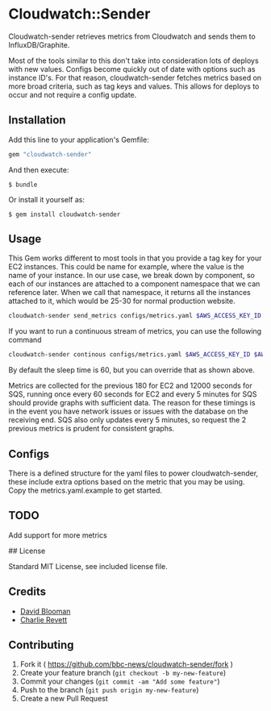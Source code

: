 # Cloudwatch::Sender

Cloudwatch-sender retrieves metrics from Cloudwatch and sends them to InfluxDB/Graphite.  

Most of the tools similar to this don't take into consideration lots of deploys with new values.  Configs become quickly out of date with options such as instance ID's.  For that reason, cloudwatch-sender fetches metrics based on more broad criteria, such as tag keys and values.  This allows for deploys to occur and not require a config update.

## Installation

Add this line to your application's Gemfile:

```ruby
gem "cloudwatch-sender"
```

And then execute:

    $ bundle

Or install it yourself as:

    $ gem install cloudwatch-sender

## Usage

This Gem works different to most tools in that you provide a tag key for your EC2 instances.  This could be name for example, where the value is the name of your instance.  In our use case, we break down by component, so each of our instances are attached to a component namespace that we can reference later.  When we call that namespace, it returns all the instances attached to it, which would be 25-30 for normal production website.

```sh
cloudwatch-sender send_metrics configs/metrics.yaml $AWS_ACCESS_KEY_ID $AWS_SECRET_ACCESS_KEY $AWS_REGION
```

If you want to run a continuous stream of metrics, you can use the following command

```sh
cloudwatch-sender continous configs/metrics.yaml $AWS_ACCESS_KEY_ID $AWS_SECRET_ACCESS_KEY $AWS_REGION 60
```

By default the sleep time is 60, but you can override that as shown above.  

Metrics are collected for the previous 180 for EC2 and 12000 seconds for SQS, running once every 60 seconds for EC2 and every 5 minutes for SQS should provide graphs with sufficient data.  The reason for these timings is in the event you have network issues or issues with the database on the receiving end.  SQS also only updates every 5 minutes, so request the 2 previous metrics is prudent for consistent graphs.


## Configs

There is a defined structure for the yaml files to power cloudwatch-sender, these include extra options based on the metric that you may be using.  
Copy the metrics.yaml.example to get started.

## TODO

Add support for more metrics

## License

Standard MIT License, see included license file.

## Credits

 - [David Blooman](@dblooman)
 - [Charlie Revett](@charlierevett)

## Contributing

1. Fork it ( https://github.com/bbc-news/cloudwatch-sender/fork )
2. Create your feature branch (`git checkout -b my-new-feature`)
3. Commit your changes (`git commit -am "Add some feature"`)
4. Push to the branch (`git push origin my-new-feature`)
5. Create a new Pull Request
